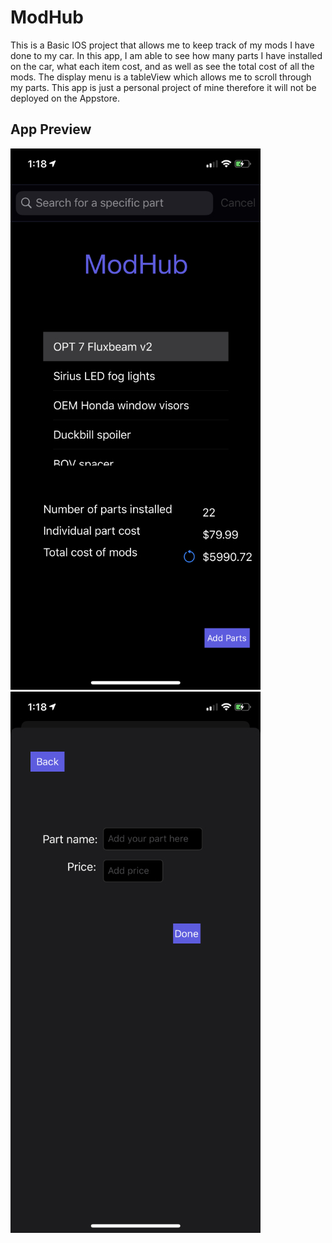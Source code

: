 # ModHub
This is a Basic IOS project that allows me to keep track of my mods I have done to my car. 
In this app, I am able to see how many parts I have installed on the car, what each item cost, and as well
as see the total cost of all the mods. The display menu is a tableView which allows me to scroll through my parts. This app is just a personal project of mine therefore it will not be deployed on the 
Appstore.


## App Preview
![Main menu](https://github.com/Will-huynh13/ModHub/blob/master/ModHub%20Main%20menu.jpg)
![Adding parts](https://github.com/Will-huynh13/ModHub/blob/master/ModHub%20Add%20parts%20menu.jpg)

